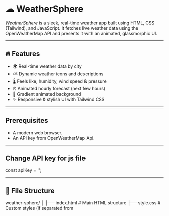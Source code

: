 
 # ☁ WeatherSphere
 
 *WeatherSphere* is a sleek, real-time weather app built using HTML, CSS (Tailwind), and JavaScript. It fetches live weather data using the OpenWeatherMap API and presents it with an animated, glassmorphic UI.
 
 ---
 
 ## 🔥 Features
 
 - 🌍 Real-time weather data by city
 - ⛅ Dynamic weather icons and descriptions
 - 🌡 Feels like, humidity, wind speed & pressure
 - ⏰ Animated hourly forecast (next few hours)
 - 🎨 Gradient animated background
 - ✨ Responsive & stylish UI with Tailwind CSS
 
 ---
 
 ## Prerequisites
 - A modern web browser.
 - An API key from OpenWeatherMap Api.
 
 ---
 
 ## Change API key for js file
 const apiKey = '';
 
 ---
 
 ## 📁 File Structure
 
 weather-sphere/
 │
 ├── index.html          # Main HTML structure
 ├── style.css           # Custom styles (if separated from <style> block)
 ├── script.js           # All JavaScript functionality
 ├── README.md           # Project documentation
 weather-sphere
 - ├── index.html          # Main HTML structure
 - ├── style.css           # Custom styles 
 - ├── script.js           # All JavaScript functionality
 - ├── README.md           # Project documentation
